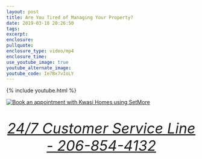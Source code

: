 ```yaml
---
layout: post
title: Are You Tired of Managing Your Property?
date: 2019-03-18 20:26:50
tags:
excerpt:
enclosure:
pullquote:
enclosure_type: video/mp4
enclosure_time:
use_youtube_image: true
youtube_alternate_image:
youtube_code: Ie7Bx7vIoLY
---
```


{% include youtube.html %}

<a style="float:none; text-align:center;" target="_blank" href="https://my.setmore.com/bookanappointmentv3.do?uniqueKey=d7fb60a0-139a-44c5-80cd-1389a9d65976"><img border="none" src="https://my.setmore.com/webapp/images/bookappt/SetMore-book-button.png" alt="Book an appointment with Kwasi Homes using SetMore"></a>


<p style="text-align: center; font-size: 38px;"><em><a href="tel:2068544132">24/7 Customer Service Line - 206-854-4132</a></em></p>